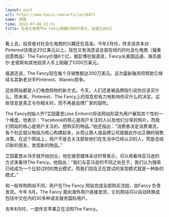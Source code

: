 ```yaml
---
layout: post
url: https://www.huxiu.com/article/16971
name: 虎嗅
time: 2013-07-08 22:31
title: 社会化电商The Fancy再融5300万美元，估值已达6亿
---
```

看上去，投资者对社会化电商的兴趣还在高涨。今年2月份，传言说资本对Pinterest估值达20亿美元以上，现在又有消息说总部在纽约的社会化电商（偏重创意商品）The Fancy价值6个亿。据彭博社报道说，Fancy从美国运通、演员威尔·史密斯和其他投资人手上刚融了5300万美元。

报道还说，The Fancy现在每个月销售额达300万美元。这次最新融资将帮助它继续与其新老对手Pinterest、Wanelo竞争。

这些网站都是人们电商购物的新方式。今天，人们还是被品牌指引说你应该买什么，而未来，Pinterest、The Fancy上的信息却有力地影响你买什么的决定。这些信息是真正与你相关的，而不再是品牌厂家的鼓吹。

The Fancy创始人乔?艾因霍恩(Joe Einhorn)将该网站形容为用户展现其个性的一个维度。他表示：“Facebook的核心是用户关注的人以及他们分享的照片，而我们网站的核心是用户关注的、想购买的物品。”他还指出：“消费者决定消费潮流，各个社区就以物品为核心构建起来，从而让商人或品牌公司就据此作出正确的销售决策。在这个网站上，用户不是去关注那些他们在生活中已经认识的人，而是去结识新的朋友，发现新的物品。”

艾因霍恩从16岁就开始创业，他在接受媒体采访时曾表示，可以用看待亚马逊的方式来看待The Fancy。他指出：“我们与亚马逊的不同之处在于，我们认为搜索已经成为一个比较过时的商业模式，而我们现在正在尝试的发现模式就是一种新的模式。”

和一般导购网站不同，用户在The Fancy 网站完成全部购买流程，由Fancy 负责发货。今年 6月，The Fancy 面向海外用户直接发货，它的网站可以自动转换成包括中文在内的30多种语言服务国际用户。

去年8月时，一度传言苹果正在洽购The Fancy。

